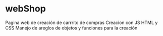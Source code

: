 # webShop
Pagina web de creación de carrrito de compras 
Creacion con JS HTML y CSS
Manejo de areglos de objetos y funciones para la creación 
